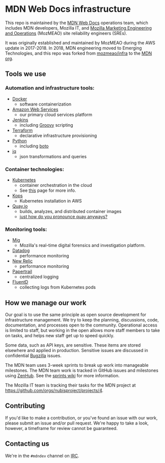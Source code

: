 # MDN Web Docs infrastructure

This repo is maintained by the [MDN Web Docs][mdn] operations team, which
includes MDN developers, Mozilla IT, and
[Mozilla Marketing Engineering and Operations][mozmeao] (MozMEAO) site
reliability engineers (SREs).

It was originally established and maintained by MozMEAO during the AWS update
in 2017-2018. In 2018, MDN engineering moved to Emerging Technologies, and this
repo was forked from [mozmeao/infra][mozmeao-infra] to the [MDN org][mdn-org].


[mdn]: https://developer.mozilla.org
[mdn-org]: https://github.com/mdn
[mozmeao]: https://mozilla.github.io/meao/
[mozmeao-infra]: https://github.com/mozmeao/infra

## Tools we use

### Automation and infrastructure tools:

- [Docker](https://www.docker.com/)
  - software containerization
- [Amazon Web Services](https://aws.amazon.com/)
  - our primary cloud services platform
- [Jenkins](https://jenkins.io/)
  - including [Groovy](http://www.groovy-lang.org/) scripting
- [Terraform](https://www.terraform.io/)
  - declarative infrastructure provisioning
- [Python](https://www.python.org/)
  - including [boto](https://github.com/boto/boto)
- [jq](https://stedolan.github.io/jq/)
  - json transformations and queries

### Container technologies:

- [Kubernetes](https://kubernetes.io/)
  - container orchestration in the cloud
  - See [this](https://github.com/mdn/infra/tree/master/k8s) page for more info.
- [Kops](https://github.com/kubernetes/kops)
  - Kubernetes installation in AWS
- [Quay.io](https://quay.io/repository/)
  - builds, analyzes, and distributed container images
  - [just how do you pronounce quay anyways?](https://www.youtube.com/watch?v=6LRYrGJg-PM)

### Monitoring tools:

- [Mig](http://mig.mozilla.org/)
  - Mozilla's real-time digital forensics and investigation platform.
- [Datadog](https://www.datadoghq.com/)
  - performance monitoring
- [New Relic](https://newrelic.com/)
  - performance monitoring
- [Papertrail](https://papertrailapp.com/)
  - centralized logging
- [FluentD](http://www.fluentd.org/)
  - collecting logs from Kubernetes pods


## How we manage our work

Our goal is to use the same principle as open source development for
infrastructure management. We try to keep the planning, discussions, code,
documentation, and processes open to the community. Operational access is
limited to staff, but working in the open allows more staff members to take on
tasks, and helps new staff get up to speed quickly.

Some data, such as API keys, are sensitive. These items are stored elsewhere
and applied in production. Sensitive issues are discussed in confidential
[Bugzilla][bugzilla] issues.

The MDN team uses 3-week sprints to break up work into manageable milestones.
The MDN team work is tracked in GitHub issues and milestones using
[ZenHub][zenhub]. See the [sprints wiki][sprints] for more information.

The Mozilla IT team is tracking their tasks for the MDN project at
https://github.com/orgs/nubisproject/projects/4.

[zenhub]: https://www.zenhub.com/
[sprints]: https://github.com/mdn/sprints/wiki
[bugzilla]: https://bugzilla.mozilla.org/

## Contributing

If you'd like to make a contribution, or you've found an issue with our work,
please submit an issue and/or pull request. We're happy to take a look,
however, a timeframe for review cannot be guaranteed.

## Contacting us

We're in the `#mdndev` channel on [IRC][irc].

[irc]: https://wiki.mozilla.org/IRC
